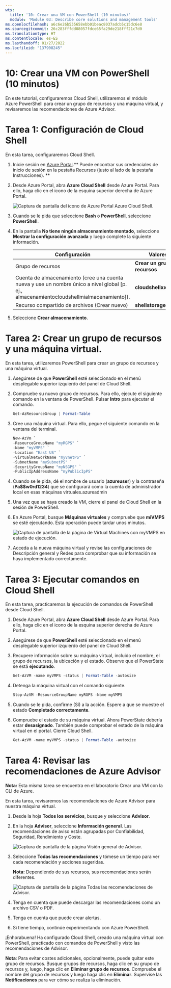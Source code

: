 ```yaml
---
wts:
  title: '10: Crear una VM con PowerShell (10 minutos)'
  module: 'Module 03: Describe core solutions and management tools'
ms.openlocfilehash: a6c6e26b535658ebb01beac8037adcb5c15dc6e8
ms.sourcegitcommit: 26c283fffdd08057fdce65fa29de218fff21c7d0
ms.translationtype: HT
ms.contentlocale: es-ES
ms.lasthandoff: 01/27/2022
ms.locfileid: "137908245"
---
```

# <a name="10---create-a-vm-with-powershell-10-min"></a>10: Crear una VM con PowerShell (10 minutos)

En este tutorial, configuraremos Cloud Shell, utilizaremos el módulo Azure PowerShell para crear un grupo de recursos y una máquina virtual, y revisaremos las recomendaciones de Azure Advisor. 

# <a name="task-1-configure-the-cloud-shell"></a>Tarea 1: Configuración de Cloud Shell 

En esta tarea, configuraremos Cloud Shell. 

1. Inicie sesión en [Azure Portal](https://portal.azure.com).** Puede encontrar sus credenciales de inicio de sesión en la pestaña Recursos (justo al lado de la pestaña Instrucciones). **
2. Desde Azure Portal, abra **Azure Cloud Shell** desde Azure Portal. Para ello, haga clic en el icono de la esquina superior derecha de Azure Portal.

    ![Captura de pantalla del icono de Azure Portal Azure Cloud Shell.](../images/1002.png)

3. Cuando se le pida que seleccione **Bash** o **PowerShell**, seleccione **PowerShell**.

4. En la pantalla **No tiene ningún almacenamiento montado**, seleccione **Mostrar la configuración avanzada** y luego complete la siguiente información.

    | Configuración | Valores |
    |  -- | -- |
    | Grupo de recursos | **Crear un grupo de recursos** |
    | Cuenta de almacenamiento (cree una cuenta nueva y use un nombre único a nivel global [p. ej., almacenamientocloudshellmialmacenamiento]). | **cloudshellxxxxxxx** |
    | Recurso compartido de archivos (Crear nuevo) | **shellstorage** |

5. Seleccione **Crear almacenamiento**.

# <a name="task-2-create-a-resource-group-and-virtual-machine"></a>Tarea 2: Crear un grupo de recursos y una máquina virtual.

En esta tarea, utilizaremos PowerShell para crear un grupo de recursos y una máquina virtual.  

1. Asegúrese de que **PowerShell** esté seleccionado en el menú desplegable superior izquierdo del panel de Cloud Shell.

2. Compruebe su nuevo grupo de recursos. Para ello, ejecute el siguiente comando en la ventana de PowerShell. Pulsar **Intro** para ejecutar el comando.

    ```PowerShell
    Get-AzResourceGroup | Format-Table
    ```

3. Cree una máquina virtual. Para ello, pegue el siguiente comando en la ventana del terminal. 

    ```PowerShell
    New-AzVm `
    -ResourceGroupName "myRGPS" `
    -Name "myVMPS" `
    -Location "East US" `
    -VirtualNetworkName "myVnetPS" `
    -SubnetName "mySubnetPS" `
    -SecurityGroupName "myNSGPS" `
    -PublicIpAddressName "myPublicIpPS"
    ```
    
4. Cuando se le pida, dé el nombre de usuario (**azureuser**) y la contraseña (**Pa$$w0rd1234**) que se configurará como la cuenta de administrador local en esas máquinas virtuales.azureadmin

5. Una vez que se haya creado la VM, cierre el panel de Cloud Shell en la sesión de PowerShell.

6. En Azure Portal, busque **Máquinas virtuales** y compruebe que **miVMPS** se esté ejecutando. Esta operación puede tardar unos minutos.

    ![Captura de pantalla de la página de Virtual Machines con myVMPS en estado de ejecución.](../images/1001.png)

7. Acceda a la nueva máquina virtual y revise las configuraciones de Descripción general y Redes para comprobar que su información se haya implementado correctamente. 

# <a name="task-3-execute-commands-in-the-cloud-shell"></a>Tarea 3: Ejecutar comandos en Cloud Shell

En esta tarea, practicaremos la ejecución de comandos de PowerShell desde Cloud Shell. 

1. Desde Azure Portal, abra **Azure Cloud Shell** desde Azure Portal. Para ello, haga clic en el icono de la esquina superior derecha de Azure Portal.

2. Asegúrese de que **PowerShell** esté seleccionado en el menú desplegable superior izquierdo del panel de Cloud Shell.

3. Recupere información sobre su máquina virtual, incluido el nombre, el grupo de recursos, la ubicación y el estado. Observe que el PowerState se está **ejecutando**.

    ```PowerShell
    Get-AzVM -name myVMPS -status | Format-Table -autosize
    ```

4. Detenga la máquina virtual con el comando siguiente. 

    ```PowerShell
    Stop-AzVM -ResourceGroupName myRGPS -Name myVMPS
    ```
5. Cuando se le pida, confirme (Sí) a la acción. Espere a que se muestre el estado **Completado correctamente**.

6. Compruebe el estado de su máquina virtual. Ahora PowerState debería estar **desasignado**. También puede comprobar el estado de la máquina virtual en el portal. Cierre Cloud Shell.

    ```PowerShell
    Get-AzVM -name myVMPS -status | Format-Table -autosize
    ```

# <a name="task-4-review-azure-advisor-recommendations"></a>Tarea 4: Revisar las recomendaciones de Azure Advisor

**Nota:** Esta misma tarea se encuentra en el laboratorio Crear una VM con la CLI de Azure. 

En esta tarea, revisaremos las recomendaciones de Azure Advisor para nuestra máquina virtual. 

1. Desde la hoja **Todos los servicios**, busque y seleccione **Advisor**. 

2. En la hoja **Advisor**, seleccione **Información general**. Las recomendaciones de aviso están agrupadas por Confiabilidad, Seguridad, Rendimiento y Coste. 

    ![Captura de pantalla de la página Visión general de Advisor. ](../images/1003.png)

3. Seleccione **Todas las recomendaciones** y tómese un tiempo para ver cada recomendación y acciones sugeridas. 

    **Nota:** Dependiendo de sus recursos, sus recomendaciones serán diferentes. 

    ![Captura de pantalla de la página Todas las recomendaciones de Advisor. ](../images/1004.png)

4. Tenga en cuenta que puede descargar las recomendaciones como un archivo CSV o PDF. 

5. Tenga en cuenta que puede crear alertas. 

6. Si tiene tiempo, continúe experimentando con Azure PowerShell. 

¡Enhorabuena! Ha configurado Cloud Shell, creado una máquina virtual con PowerShell, practicado con comandos de PowerShell y visto las recomendaciones de Advisor.

**Nota**: Para evitar costes adicionales, opcionalmente, puede quitar este grupo de recursos. Busque grupos de recursos, haga clic en su grupo de recursos y, luego, haga clic en **Eliminar grupo de recursos**. Compruebe el nombre del grupo de recursos y luego haga clic en **Eliminar**. Supervise las **Notificaciones** para ver cómo se realiza la eliminación.
